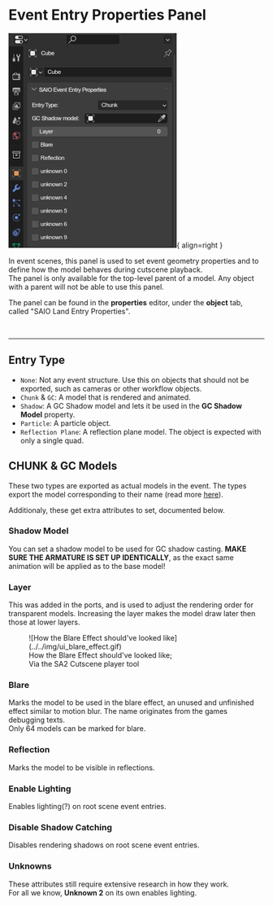 # Event Entry Properties Panel
![](../../img/ui_evententry_properties.png){ align=right }

In event scenes, this panel is used to set event geometry properties and to define how the model behaves during cutscene playback.
<br/> The panel is only available for the top-level parent of a model. Any object with a parent will not be able to use this panel.

The panel can be found in the **properties** editor, under the **object** tab, called "SAIO Land Entry Properties".

<br clear="right">

---

## Entry Type

- `None`: Not any event structure. Use this on objects that should not be exported, such as cameras or other workflow objects.
- `Chunk` & `GC`: A model that is rendered and animated.
- `Shadow`: A GC Shadow model and lets it be used in the **GC Shadow Model** property.
- `Particle`: A particle object.
- `Reflection Plane`: A reflection plane model. The object is expected with only a single quad.

## CHUNK & GC Models
These two types are exported as actual models in the event. The types export the model corresponding to their name (read more [here](../../assetinfo/model_formats.md)).

Additionaly, these get extra attributes to set, documented below.

### Shadow Model
You can set a shadow model to be used for GC shadow casting. **MAKE SURE THE ARMATURE IS SET UP IDENTICALLY**, as the exact same animation will be applied as to the base model!

### Layer
This was added in the ports, and is used to adjust the rendering order for transparent models. Increasing the layer makes the model draw later then those at lower layers.

<figure class="align-right" markdown>
![How the Blare Effect should've looked like](../../img/ui_blare_effect.gif)
<figcaption>How the Blare Effect should've looked like;<br/> Via the SA2 Cutscene player tool</figcaption>
</figure>

### Blare
Marks the model to be used in the blare effect, an unused and unfinished effect similar to motion blur. The name originates from the games debugging texts.
<br/>Only 64 models can be marked for blare.

### Reflection
Marks the model to be visible in reflections.

### Enable Lighting
Enables lighting(?) on root scene event entries.

### Disable Shadow Catching
Disables rendering shadows on root scene event entries.

### Unknowns
These attributes still require extensive research in how they work.
<br/> For all we know, **Unknown 2** on its own enables lighting.
